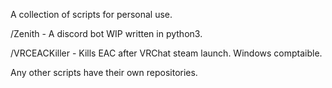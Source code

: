 A collection of scripts for personal use.

/Zenith - A discord bot WIP written in python3.

/VRCEACKiller - Kills EAC after VRChat steam launch. Windows comptaible.


Any other scripts have their own repositories. 